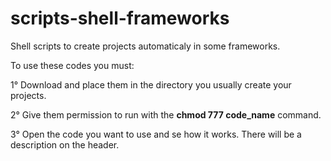 # scripts-shell-frameworks
Shell scripts to create projects automaticaly in some frameworks.

To use these codes you must:

1° Download and place them in the directory you usually create your projects.

2° Give them permission to run with the <b>chmod 777 code_name</b> command.

3° Open the code you want to use and se how it works. There will be a description on the header.

